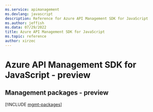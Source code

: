 ```yaml
---
ms.service: apimanagement
ms.devlang: javascript
description: Reference for Azure API Management SDK for JavaScript
ms.author: jeffish
ms.data: 07/29/2022
title: Azure API Management SDK for JavaScript
ms.topic: reference
author: xirzec
---
```

# Azure API Management SDK for JavaScript - preview

## Management packages - preview
[!INCLUDE [mgmt-packages](api-management-mgmt-index.md)]
